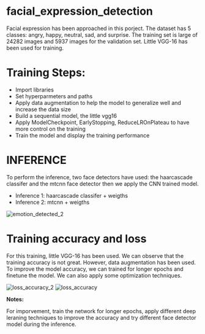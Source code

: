 # facial_expression_detection
Facial expression has been approached in this porject. The dataset has 5 classes: angry, happy, neutral, sad, and surprise. The training set is large of 24282 images and 5937 images for the validation set. Little VGG-16 has been used for training.


#  Training Steps:
 - Import libraries
 - Set hyperparmeters and paths
 - Apply data augmentation to help the model to generalize well and increase the data size
 - Build a sequential model, the little vgg16
 - Apply ModelCheckpoint, EarlyStopping, ReduceLROnPlateau to have more control on the training
 - Train the model and display the training performance
 
 
# INFERENCE
To perform the inference, two face detectors have used: the haarcascade classifer and the mtcnn face detector then we apply the CNN trained model.
 - Inference 1: haarcascade classifer + weigths
 - Inference 2: mtcnn + weigths
 
 
![emotion_detected_2](https://user-images.githubusercontent.com/48753146/176390396-b34bc82c-0e2a-46bc-a599-e1a53c31b754.png)

# Training accuracy and loss
For this training, little VGG-16 has been used. We can observe that the training accuracy is not great. However, data augmentation has been used. To improve the model accuracy, we can trained for longer epochs and finetune the model. We can also apply some optimization techniques.

![loss_accuracy_2](https://user-images.githubusercontent.com/48753146/176390696-96563f26-549a-4d20-b63f-30d27a817eb4.png)
![loss_accuracy](https://user-images.githubusercontent.com/48753146/176390705-fcbda7d0-033e-4e56-a181-c723f1dc3d4c.png)


**Notes:**

For imporvement, train the network for longer epochs, apply different deep leraning techniques to improve the accuracy and try different face detector model during the inference.
